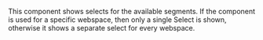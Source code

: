 This component shows selects for the available segments. If the component is used for a specific webspace, then only a
single Select is shown, otherwise it shows a separate select for every webspace.
